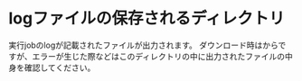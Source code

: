 # logファイルの保存されるディレクトリ

実行jobのlogが記載されたファイルが出力されます。
ダウンロード時はからですが、エラーが生じた際などはこのディレクトリの中に出力されたファイルの中身を確認してください。
